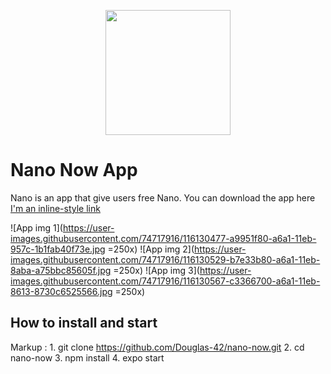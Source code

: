 <p align="center">
  <img src="https://user-images.githubusercontent.com/74717916/116129831-edd3f000-a6a0-11eb-9d80-b8796390569d.png" width="200px" height="auto" />
</p>

# Nano Now App
Nano is an app that give users free Nano.
You can download the app here [I'm an inline-style link](https://play.google.com/store/apps/details?id=com.nanonow.freenano)

![App img 1](https://user-images.githubusercontent.com/74717916/116130477-a9951f80-a6a1-11eb-957c-1b1fab40f73e.jpg =250x)
![App img 2](https://user-images.githubusercontent.com/74717916/116130529-b7e33b80-a6a1-11eb-8aba-a75bbc85605f.jpg =250x)
![App img 3](https://user-images.githubusercontent.com/74717916/116130567-c3366700-a6a1-11eb-8613-8730c6525566.jpg =250x)

## How to install and start
Markup : 1. git clone https://github.com/Douglas-42/nano-now.git
         2. cd nano-now
         3. npm install
         4. expo start
